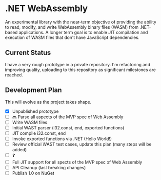 ﻿# .NET WebAssembly

An experimental library with the near-term objective of providing the ability to read, modify, and write WebAssembly binary files (WASM) from .NET-based applications.
A longer term goal is to enable JIT compilation and execution of WASM files that don't have JavaScript dependencies.

## Current Status

I have a very rough prototype in a private repository.
I'm refactoring and improving quality, uploading to this repository as significant milestones are reached.

## Development Plan

This will evolve as the project takes shape.

- [x] Unpublished prototype
- [ ] 🔜 Parse all aspects of the MVP spec of Web Assembly
- [ ] Write WASM files
- [ ] Initial WAST parser (i32.const, end, exported functions)
- [ ] JIT compile i32.const, end
- [ ] Invoke exported functions via .NET (Hello World!)
- [ ] Review official WAST test cases, update this plan (many steps will be added)
- [ ] ❓
- [ ] Full JIT support for all spects of the MVP spec of Web Assembly
- [ ] API Cleanup (last breaking changes)
- [ ] Publish 1.0 on NuGet
